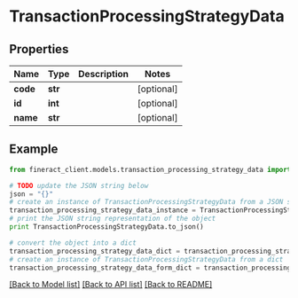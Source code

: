# TransactionProcessingStrategyData


## Properties

Name | Type | Description | Notes
------------ | ------------- | ------------- | -------------
**code** | **str** |  | [optional] 
**id** | **int** |  | [optional] 
**name** | **str** |  | [optional] 

## Example

```python
from fineract_client.models.transaction_processing_strategy_data import TransactionProcessingStrategyData

# TODO update the JSON string below
json = "{}"
# create an instance of TransactionProcessingStrategyData from a JSON string
transaction_processing_strategy_data_instance = TransactionProcessingStrategyData.from_json(json)
# print the JSON string representation of the object
print TransactionProcessingStrategyData.to_json()

# convert the object into a dict
transaction_processing_strategy_data_dict = transaction_processing_strategy_data_instance.to_dict()
# create an instance of TransactionProcessingStrategyData from a dict
transaction_processing_strategy_data_form_dict = transaction_processing_strategy_data.from_dict(transaction_processing_strategy_data_dict)
```
[[Back to Model list]](../README.md#documentation-for-models) [[Back to API list]](../README.md#documentation-for-api-endpoints) [[Back to README]](../README.md)


